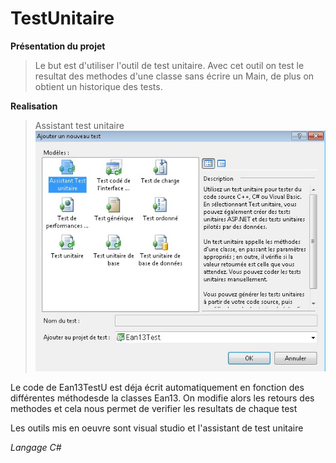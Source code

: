 # TestUnitaire

**Présentation du projet**
>Le but est d'utiliser l'outil de test unitaire. Avec cet outil on test le resultat des methodes d'une classe sans écrire un Main, 
de plus on obtient un historique des tests.

**Realisation**

>Assistant test unitaire
![alt text](https://github.com/clurgen/TestUnitaire/blob/master/InterfaceTestUnitaire.jpg)

Le code de Ean13TestU est déja écrit automatiquement en fonction des différentes méthodesde la classes Ean13. 
On modifie alors les retours des methodes et cela nous permet de verifier les resultats de chaque test

Les outils mis en oeuvre sont visual studio et l'assistant de test unitaire

*Langage C#*
